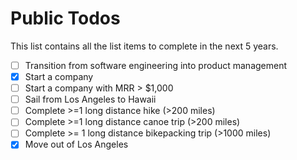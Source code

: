 # Public Todos

This list contains all the list items to complete in the next 5 years.

- [ ] Transition from software engineering into product management
- [X] Start a company
- [ ] Start a company with MRR > $1,000
- [ ] Sail from Los Angeles to Hawaii
- [ ] Complete >=1 long distance hike (>200 miles)
- [ ] Complete >=1 long distance canoe trip (>200 miles)
- [ ] Complete >= 1 long distance bikepacking trip (>1000 miles)
- [X] Move out of Los Angeles
